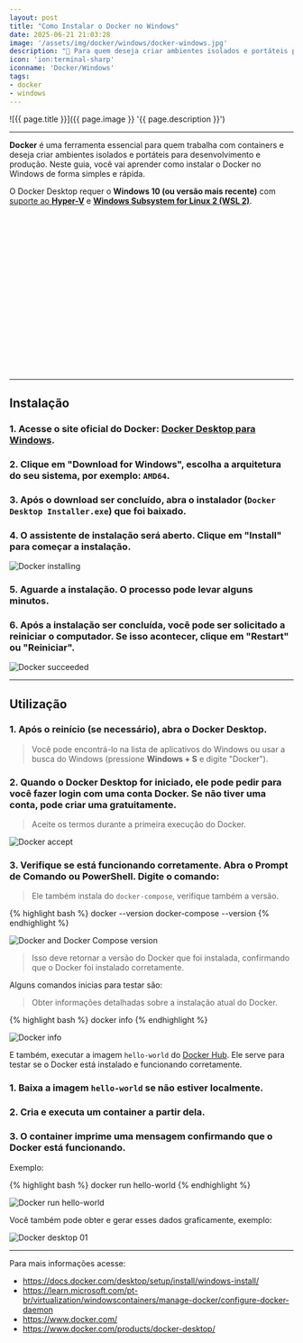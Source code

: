 ```yaml
---
layout: post
title: "Como Instalar o Docker no Windows"
date: 2025-06-21 21:03:28
image: '/assets/img/docker/windows/docker-windows.jpg'
description: "🐋 Para quem deseja criar ambientes isolados e portáteis para desenvolvimento e produção."
icon: 'ion:terminal-sharp'
iconname: 'Docker/Windows'
tags:
- docker
- windows
---
```


![{{ page.title }}]({{ page.image }} '{{ page.description }}')

---

**Docker** é uma ferramenta essencial para quem trabalha com containers e deseja criar ambientes isolados e portáteis para desenvolvimento e produção. Neste guia, você vai aprender como instalar o Docker no Windows de forma simples e rápida.

O Docker Desktop requer o **Windows 10 (ou versão mais recente)** com [suporte ao **Hyper-V**](https://stackoverflow.com/questions/27884846/virtualization-not-enabled-in-bios) e [**Windows Subsystem for Linux 2 (WSL 2)**](https://learn.microsoft.com/pt-br/windows/wsl/install).


<!-- SQUARE - GAMES ROOT -->
<script async src="//pagead2.googlesyndication.com/pagead/js/adsbygoogle.js"></script>
<ins class="adsbygoogle"
style="display:inline-block;width:336px;height:280px"
data-ad-client="ca-pub-2838251107855362"
data-ad-slot="5351066970"></ins>
<script>
(adsbygoogle = window.adsbygoogle || []).push({});
</script>

---

## Instalação
### 1. **Acesse o site oficial do Docker**: [Docker Desktop para Windows](https://www.docker.com/products/docker-desktop).
### 2. Clique em **"Download for Windows"**, escolha a arquitetura do seu sistema, por exemplo: `AMD64`.

### 3. Após o download ser concluído, **abra o instalador** (`Docker Desktop Installer.exe`) que foi baixado.
### 4. O assistente de instalação será aberto. Clique em **"Install"** para começar a instalação.

![Docker installing](/assets/img/docker/windows/installing-docker-windows.jpg) 

### 5. **Aguarde a instalação**. O processo pode levar alguns minutos.

### 6. Após a instalação ser concluída, você pode ser solicitado a reiniciar o computador. Se isso acontecer, clique em **"Restart"** ou **"Reiniciar"**.

![Docker succeeded](/assets/img/docker/windows/docker-suceeded.jpg) 

---

## Utilização
### 1. Após o reinício (se necessário), **abra o Docker Desktop**.
> Você pode encontrá-lo na lista de aplicativos do Windows ou usar a busca do Windows (pressione **Windows + S** e digite "Docker").

### 2. Quando o Docker Desktop for iniciado, ele pode pedir para você fazer login com uma conta Docker. Se não tiver uma conta, pode criar uma gratuitamente.
> Aceite os termos durante a primeira execução do Docker.

![Docker accept](/assets/img/docker/windows/docker-accept.jpg) 

### 3. Verifique se está funcionando corretamente. Abra o **Prompt de Comando** ou **PowerShell**. Digite o comando:
> Ele também instala do `docker-compose`, verifique também a versão.

{% highlight bash %}
docker --version
docker-compose --version
{% endhighlight %}

![Docker and Docker Compose version](/assets/img/docker/windows/docker-version.jpg) 
> Isso deve retornar a versão do Docker que foi instalada, confirmando que o Docker foi instalado corretamente.

Alguns comandos inicias para testar são:
> Obter informações detalhadas sobre a instalação atual do Docker.

{% highlight bash %}
docker info
{% endhighlight %}

![Docker info](/assets/img/docker/windows/docker-info.jpg) 

E também, executar a imagem `hello-world` do [Docker Hub](https://hub.docker.com/). Ele serve para testar se o Docker está instalado e funcionando corretamente.

### 1. Baixa a imagem `hello-world` se não estiver localmente.
### 2. Cria e executa um container a partir dela.
### 3. O container imprime uma mensagem confirmando que o Docker está funcionando.

Exemplo:

{% highlight bash %}
docker run hello-world
{% endhighlight %}

![Docker run hello-world](/assets/img/docker/windows/docker-run-hello-world-01.jpg) 

Você também pode obter e gerar esses dados graficamente, exemplo:

![Docker desktop 01](/assets/img/docker/windows/docker-run-hello-world-02-desktop.jpg) 

---

Para mais informações acesse:
+ <https://docs.docker.com/desktop/setup/install/windows-install/>
+ <https://learn.microsoft.com/pt-br/virtualization/windowscontainers/manage-docker/configure-docker-daemon>
+ <https://www.docker.com/>
+ <https://www.docker.com/products/docker-desktop/>


